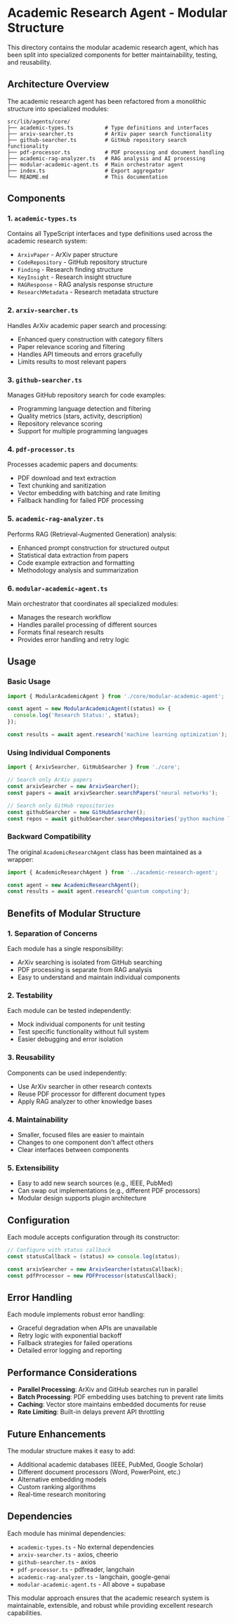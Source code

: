 # Academic Research Agent - Modular Structure

This directory contains the modular academic research agent, which has been split into specialized components for better maintainability, testing, and reusability.

## Architecture Overview

The academic research agent has been refactored from a monolithic structure into specialized modules:

```
src/lib/agents/core/
├── academic-types.ts          # Type definitions and interfaces
├── arxiv-searcher.ts          # ArXiv paper search functionality
├── github-searcher.ts         # GitHub repository search functionality
├── pdf-processor.ts           # PDF processing and document handling
├── academic-rag-analyzer.ts   # RAG analysis and AI processing
├── modular-academic-agent.ts  # Main orchestrator agent
├── index.ts                   # Export aggregator
└── README.md                  # This documentation
```

## Components

### 1. `academic-types.ts`
Contains all TypeScript interfaces and type definitions used across the academic research system:
- `ArxivPaper` - ArXiv paper structure
- `CodeRepository` - GitHub repository structure  
- `Finding` - Research finding structure
- `KeyInsight` - Research insight structure
- `RAGResponse` - RAG analysis response structure
- `ResearchMetadata` - Research metadata structure

### 2. `arxiv-searcher.ts`
Handles ArXiv academic paper search and processing:
- Enhanced query construction with category filters
- Paper relevance scoring and filtering
- Handles API timeouts and errors gracefully
- Limits results to most relevant papers

### 3. `github-searcher.ts`
Manages GitHub repository search for code examples:
- Programming language detection and filtering
- Quality metrics (stars, activity, description)
- Repository relevance scoring
- Support for multiple programming languages

### 4. `pdf-processor.ts`
Processes academic papers and documents:
- PDF download and text extraction
- Text chunking and sanitization
- Vector embedding with batching and rate limiting
- Fallback handling for failed PDF processing

### 5. `academic-rag-analyzer.ts`
Performs RAG (Retrieval-Augmented Generation) analysis:
- Enhanced prompt construction for structured output
- Statistical data extraction from papers
- Code example extraction and formatting
- Methodology analysis and summarization

### 6. `modular-academic-agent.ts`
Main orchestrator that coordinates all specialized modules:
- Manages the research workflow
- Handles parallel processing of different sources
- Formats final research results
- Provides error handling and retry logic

## Usage

### Basic Usage

```typescript
import { ModularAcademicAgent } from './core/modular-academic-agent';

const agent = new ModularAcademicAgent((status) => {
  console.log('Research Status:', status);
});

const results = await agent.research('machine learning optimization');
```

### Using Individual Components

```typescript
import { ArxivSearcher, GitHubSearcher } from './core';

// Search only ArXiv papers
const arxivSearcher = new ArxivSearcher();
const papers = await arxivSearcher.searchPapers('neural networks');

// Search only GitHub repositories
const githubSearcher = new GitHubSearcher();
const repos = await githubSearcher.searchRepositories('python machine learning');
```

### Backward Compatibility

The original `AcademicResearchAgent` class has been maintained as a wrapper:

```typescript
import { AcademicResearchAgent } from '../academic-research-agent';

const agent = new AcademicResearchAgent();
const results = await agent.research('quantum computing');
```

## Benefits of Modular Structure

### 1. **Separation of Concerns**
Each module has a single responsibility:
- ArXiv searching is isolated from GitHub searching
- PDF processing is separate from RAG analysis
- Easy to understand and maintain individual components

### 2. **Testability**
Each module can be tested independently:
- Mock individual components for unit testing
- Test specific functionality without full system
- Easier debugging and error isolation

### 3. **Reusability**
Components can be used independently:
- Use ArXiv searcher in other research contexts
- Reuse PDF processor for different document types
- Apply RAG analyzer to other knowledge bases

### 4. **Maintainability**
- Smaller, focused files are easier to maintain
- Changes to one component don't affect others
- Clear interfaces between components

### 5. **Extensibility**
- Easy to add new search sources (e.g., IEEE, PubMed)
- Can swap out implementations (e.g., different PDF processors)
- Modular design supports plugin architecture

## Configuration

Each module accepts configuration through its constructor:

```typescript
// Configure with status callback
const statusCallback = (status) => console.log(status);

const arxivSearcher = new ArxivSearcher(statusCallback);
const pdfProcessor = new PDFProcessor(statusCallback);
```

## Error Handling

Each module implements robust error handling:
- Graceful degradation when APIs are unavailable
- Retry logic with exponential backoff
- Fallback strategies for failed operations
- Detailed error logging and reporting

## Performance Considerations

- **Parallel Processing**: ArXiv and GitHub searches run in parallel
- **Batch Processing**: PDF embedding uses batching to prevent rate limits
- **Caching**: Vector store maintains embedded documents for reuse
- **Rate Limiting**: Built-in delays prevent API throttling

## Future Enhancements

The modular structure makes it easy to add:
- Additional academic databases (IEEE, PubMed, Google Scholar)
- Different document processors (Word, PowerPoint, etc.)
- Alternative embedding models
- Custom ranking algorithms
- Real-time research monitoring

## Dependencies

Each module has minimal dependencies:
- `academic-types.ts` - No external dependencies
- `arxiv-searcher.ts` - axios, cheerio
- `github-searcher.ts` - axios
- `pdf-processor.ts` - pdfreader, langchain
- `academic-rag-analyzer.ts` - langchain, google-genai
- `modular-academic-agent.ts` - All above + supabase

This modular approach ensures that the academic research system is maintainable, extensible, and robust while providing excellent research capabilities. 